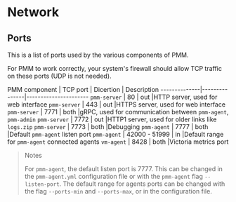 # Network

## Ports

This is a list of ports used by the various components of PMM.

For PMM to work correctly, your system's firewall should allow TCP traffic on these ports (UDP is not needed).

PMM component | TCP port      | Dicertion     | Description
--------------|---------------|----------------------
`pmm-server`  |   80          | out           |HTTP server, used for web interface
`pmm-server`  |  443          | out           |HTTPS server, used for web interface
`pmm-server`  | 7771          | both          |gRPC, used for communication between `pmm-agent`, `pmm-admin`
`pmm-server`  | 7772          | out           |HTTP1 server, used for older links like `logs.zip`
`pmm-server`  | 7773          | both          |Debugging
`pmm-agent`   | 7777          | both          |Default `pmm-agent` listen port
`pmm-agent`   | 42000 - 51999 | in            |Default range for `pmm-agent` connected agents
`vm-agent`    | 8428          | both          |Victoria metrics port

> Notes
>
> For `pmm-agent`, the default listen port is 7777. This can be changed in the `pmm-agent.yml` configuration file or with the `pmm-agent` flag `--listen-port`. The default range for agents ports can be changed with the flag `--ports-min` and  `--ports-max`, or in the configuration file.
